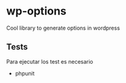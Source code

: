 wp-options
==========

Cool library to generate options in wordpress



## Tests ##

Para ejecutar los test es necesario
- phpunit 


